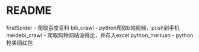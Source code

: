 # README
firstSpider      -    爬取百度百科
bili_crawl       -    python爬取b站视频，push到手机
meidebi_crawl    -    爬取购物网站没得比，并存入excel
python_meituan   -    python抢美团红包

